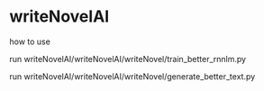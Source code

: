 # writeNovelAI

how to use

run writeNovelAI/writeNovelAI/writeNovel/train_better_rnnlm.py

run writeNovelAI/writeNovelAI/writeNovel/generate_better_text.py
